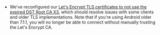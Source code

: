   * We've reconfigured our
    [Let's Encrypt TLS certificates to not use the expired DST Root CA X3](https://letsencrypt.org/2021/10/01/cert-chaining-help.html),
    which should resolve issues with some clients and older TLS
    implementations.  Note that if you're using Android older than 7.1.1, you
    will no longer be able to connect without manually trusting the Let's
    Encrypt CA.
